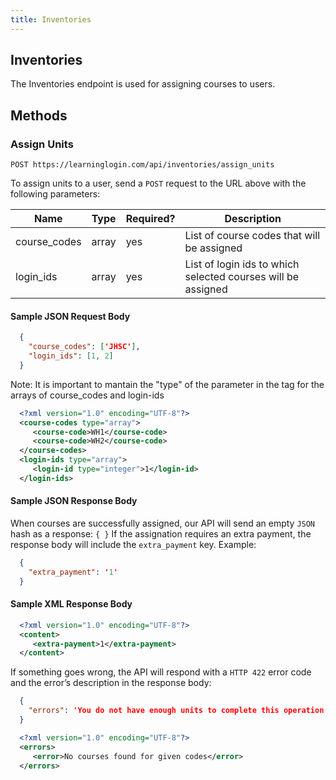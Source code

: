 ```yaml
---
title: Inventories
---
```


## Inventories

The Inventories endpoint is used for assigning courses to users.

## Methods

### Assign Units

`POST https://learninglogin.com/api/inventories/assign_units`

To assign units to a user, send a `POST` request to the URL above with the following parameters:

| Name         | Type   | Required? | Description                                                   |
|--------------|--------|-----------|---------------------------------------------------------------|
| course_codes | array  | yes       | List of course codes that will be assigned                    |
| login_ids    | array  | yes       | List of login ids to which selected courses will be assigned  |

#### Sample JSON Request Body

~~~json
  {
    "course_codes": ['JHSC'],
    "login_ids": [1, 2]
  }
~~~

Note: It is important to mantain the "type" of the parameter in the tag for the arrays of course_codes and login-ids

~~~xml
  <?xml version="1.0" encoding="UTF-8"?>
  <course-codes type="array">
     <course-code>WH1</course-code>
     <course-code>WH2</course-code>
  </course-codes>
  <login-ids type="array">
     <login-id type="integer">1</login-id>
  </login-ids>
~~~


#### Sample JSON Response Body

When courses are successfully assigned, our API will send an empty `JSON` hash as a response: `{ }`
If the assignation requires an extra payment, the response body will include the `extra_payment` key. Example:

~~~json
  {
    "extra_payment": '1'
  }
~~~

#### Sample XML Response Body

~~~xml
  <?xml version="1.0" encoding="UTF-8"?>
  <content>
     <extra-payment>1</extra-payment>
  </content>
~~~


If something goes wrong, the API will respond with a `HTTP 422` error code and the error’s description in the response body:

~~~json
  {
    "errors": 'You do not have enough units to complete this operation'
  }
~~~

~~~xml
  <?xml version="1.0" encoding="UTF-8"?>
  <errors>
     <error>No courses found for given codes</error>
  </errors>
~~~
